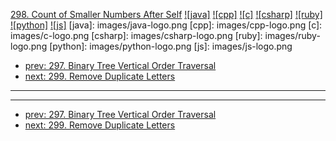 [298. Count of Smaller Numbers After Self](https://leetcode.com/problems/count-of-smaller-numbers-after-self/)
[![java]](https://github.com/leetcode-study-group/leetcode-java-solutions/blob/master/298-count-of-smaller-numbers-after-self.md)
[![cpp]](https://github.com/leetcode-study-group/leetcode-cpp-solutions/blob/master/298-count-of-smaller-numbers-after-self.md)
[![c]](https://github.com/leetcode-study-group/leetcode-c-solutions/blob/master/298-count-of-smaller-numbers-after-self.md)
[![csharp]](https://github.com/leetcode-study-group/leetcode-csharp-solutions/blob/master/298-count-of-smaller-numbers-after-self.md)
[![ruby]](https://github.com/leetcode-study-group/leetcode-ruby-solutions/blob/master/298-count-of-smaller-numbers-after-self.md)
[![python]](https://github.com/leetcode-study-group/leetcode-python-solutions/blob/master/298-count-of-smaller-numbers-after-self.md)
[![js]](https://github.com/leetcode-study-group/leetcode-js-solutions/blob/master/298-count-of-smaller-numbers-after-self.md)
[java]: images/java-logo.png
[cpp]: images/cpp-logo.png
[c]: images/c-logo.png
[csharp]: images/csharp-logo.png
[ruby]: images/ruby-logo.png
[python]: images/python-logo.png
[js]: images/js-logo.png

- [prev: 297. Binary Tree Vertical Order Traversal](297-binary-tree-vertical-order-traversal.md)
- [next: 299. Remove Duplicate Letters](299-remove-duplicate-letters.md)

---


---

- [prev: 297. Binary Tree Vertical Order Traversal](297-binary-tree-vertical-order-traversal.md)
- [next: 299. Remove Duplicate Letters](299-remove-duplicate-letters.md)

